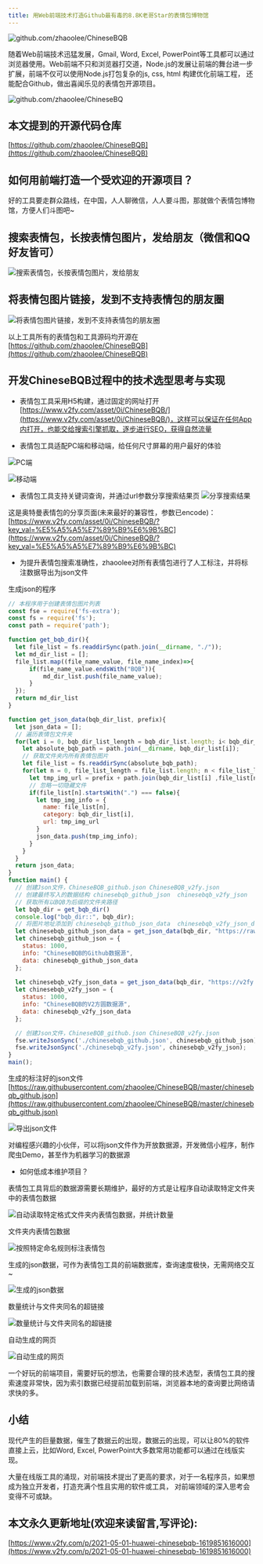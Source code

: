 ```yaml
---
title: 用Web前端技术打造Github最有毒的8.8K老哥Star的表情包博物馆
---
```






![github.com/zhaoolee/ChineseBQB](https://cdn.fangyuanxiaozhan.com/assets/1619851690038ZMeD1QzW.jpg)




随着Web前端技术迅猛发展，Gmail, Word, Excel, PowerPoint等工具都可以通过浏览器使用。Web前端不只和浏览器打交道，Node.js的发展让前端的舞台进一步扩展，前端不仅可以使用Node.js打包复杂的js, css, html 构建优化前端工程， 还能配合Github，做出喜闻乐见的表情包开源项目。

![github.com/zhaoolee/ChineseBQ
](https://cdn.fangyuanxiaozhan.com/assets/1619851690029mrQSam4W.jpg)

## 本文提到的开源代码仓库

[https://github.com/zhaoolee/ChineseBQB](https://github.com/zhaoolee/ChineseBQB)


## 如何用前端打造一个受欢迎的开源项目？

好的工具要走群众路线，在中国，人人聊微信，人人要斗图，那就做个表情包博物馆，方便人们斗图吧~


## 搜索表情包，长按表情包图片，发给朋友（微信和QQ好友皆可）

![搜索表情包，长按表情包图片，发给朋友](https://cdn.fangyuanxiaozhan.com/assets/1619851690434N52bQZAN.gif)

## 将表情包图片链接，发到不支持表情包的朋友圈

![将表情包图片链接，发到不支持表情包的朋友圈](https://cdn.fangyuanxiaozhan.com/assets/1619851690826N1M0eCBp.gif)


以上工具所有的表情包和工具源码均开源在 [https://github.com/zhaoolee/ChineseBQB](https://github.com/zhaoolee/ChineseBQB)



## 开发ChineseBQB过程中的技术选型思考与实现

- 表情包工具采用H5构建，通过固定的网址打开 [https://www.v2fy.com/asset/0i/ChineseBQB/](https://www.v2fy.com/asset/0i/ChineseBQB/)，这样可以保证在任何App内打开，也能交给搜索引擎抓取，逐步进行SEO，获得自然流量


- 表情包工具适配PC端和移动端，给任何尺寸屏幕的用户最好的体验

![PC端](https://cdn.fangyuanxiaozhan.com/assets/1619851691219ZHAQyTG3.png)

![移动端](https://cdn.fangyuanxiaozhan.com/assets/1619851691537jTRW4S3k.png)

- 表情包工具支持关键词查询，并通过url参数分享搜索结果页
![分享搜索结果](https://cdn.fangyuanxiaozhan.com/assets/1619851691968tsTPfNc2.gif)

这是奥特曼表情包的分享页面(未来最好的兼容性，参数已encode)： [https://www.v2fy.com/asset/0i/ChineseBQB/?key_val=%E5%A5%A5%E7%89%B9%E6%9B%BC](https://www.v2fy.com/asset/0i/ChineseBQB/?key_val=%E5%A5%A5%E7%89%B9%E6%9B%BC)

- 为提升表情包搜索准确性，zhaoolee对所有表情包进行了人工标注，并将标注数据导出为json文件

生成json的程序

```javascript
// 本程序用于创建表情包图片列表
const fse = require('fs-extra');
const fs = require('fs');
const path = require('path');

function get_bqb_dir(){
  let file_list = fs.readdirSync(path.join(__dirname, "./"));
  let md_dir_list = [];
  file_list.map((file_name_value, file_name_index)=>{
      if(file_name_value.endsWith("BQB")){
          md_dir_list.push(file_name_value);
      }
  });
  return md_dir_list 
}

function get_json_data(bqb_dir_list, prefix){
  let json_data = [];
  // 遍历表情包文件夹
  for(let i = 0, bqb_dir_list_length = bqb_dir_list.length; i< bqb_dir_list_length;i++){
    let absolute_bqb_path = path.join(__dirname, bqb_dir_list[i]);
    // 获取文件夹内所有表情包图片
    let file_list = fs.readdirSync(absolute_bqb_path);
    for(let n = 0, file_list_length = file_list.length; n < file_list_length; n++){
      let tmp_img_url = prefix + path.join(bqb_dir_list[i] ,file_list[n]);
      // 忽略一切隐藏文件
      if(file_list[n].startsWith(".") === false){
        let tmp_img_info = {
          name: file_list[n],
          category: bqb_dir_list[i],
          url: tmp_img_url
        }
        json_data.push(tmp_img_info);
      }
    }
  }
  return json_data;
}
function main() {
  // 创建Json文件，ChineseBQB_github.json ChineseBQB_v2fy.json
  // 创建最终写入的数据结构 chinesebqb_github_json  chinesebqb_v2fy_json
  // 获取所有以BQB为后缀的文件夹路径
  let bqb_dir = get_bqb_dir()
  console.log("bqb_dir::", bqb_dir);
  // 将图片地址添加到 chinesebqb_github_json_data  chinesebqb_v2fy_json_data  
  let chinesebqb_github_json_data = get_json_data(bqb_dir, "https://raw.githubusercontent.com/zhaoolee/ChineseBQB/master/");
  let chinesebqb_github_json = {
    status: 1000,
    info: "ChineseBQB的Github数据源",
    data: chinesebqb_github_json_data
  };
  
  let chinesebqb_v2fy_json_data = get_json_data(bqb_dir, "https://v2fy.com/asset/0i/ChineseBQB/")
  let chinesebqb_v2fy_json = {
    status: 1000,
    info: "ChineseBQB的V2方圆数据源",
    data: chinesebqb_v2fy_json_data
  };

  // 创建Json文件，ChineseBQB_github.json ChineseBQB_v2fy.json
  fse.writeJsonSync('./chinesebqb_github.json', chinesebqb_github_json);
  fse.writeJsonSync('./chinesebqb_v2fy.json', chinesebqb_v2fy_json);
}
main();
```
生成的标注好的json文件
[https://raw.githubusercontent.com/zhaoolee/ChineseBQB/master/chinesebqb_github.json](https://raw.githubusercontent.com/zhaoolee/ChineseBQB/master/chinesebqb_github.json)

![导出json文件](https://cdn.fangyuanxiaozhan.com/assets/1619851692326kRDBksEJ.png)

对编程感兴趣的小伙伴，可以将json文件作为开放数据源，开发微信小程序，制作爬虫Demo，甚至作为机器学习的数据源


- 如何低成本维护项目？

表情包工具背后的数据源需要长期维护，最好的方式是让程序自动读取特定文件夹中的表情包数据

![自动读取特定格式文件夹内表情包数据，并统计数量](https://cdn.fangyuanxiaozhan.com/assets/16198516927457PrynTD4.png)

文件夹内表情包数据


![按照特定命名规则标注表情包](https://cdn.fangyuanxiaozhan.com/assets/1619851693154aykSpAZ2.png)


生成的json数据，可作为表情包工具的前端数据库，查询速度极快，无需网络交互~

![生成的json数据](https://cdn.fangyuanxiaozhan.com/assets/1619851693547cnRPCJQM.png)

数量统计与文件夹同名的超链接

![数量统计与文件夹同名的超链接](https://cdn.fangyuanxiaozhan.com/assets/16198516938747ap7j1kK.png)

自动生成的网页

![自动生成的网页](https://cdn.fangyuanxiaozhan.com/assets/1619851693908jhfw55mh.png)




一个好玩的前端项目，需要好玩的想法，也需要合理的技术选型，表情包工具的搜索速度非常快，因为索引数据已经提前加载到前端，浏览器本地的查询要比网络请求快的多。




## 小结

现代产生的巨量数据，催生了数据云的出现，数据云的出现，可以让80%的软件直接上云，比如Word, Excel, PowerPoint大多数常用功能都可以通过在线版实现。

大量在线版工具的涌现，对前端技术提出了更高的要求，对于一名程序员，如果想成为独立开发者，打造充满个性且实用的软件或工具， 对前端领域的深入思考会变得不可或缺。





## 本文永久更新地址(欢迎来读留言,写评论):

[https://www.v2fy.com/p/2021-05-01-huawei-chinesebqb-1619851616000](https://www.v2fy.com/p/2021-05-01-huawei-chinesebqb-1619851616000)
